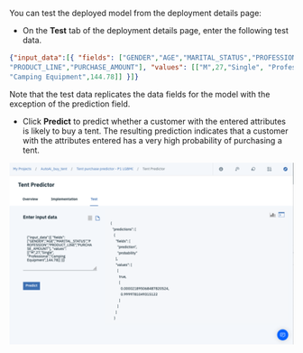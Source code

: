 You can test the deployed model from the deployment details page:

* On the **Test** tab of the deployment details page, enter the following test data.

```Json
{"input_data":[{ "fields": ["GENDER","AGE","MARITAL_STATUS","PROFESSION",
"PRODUCT_LINE","PURCHASE_AMOUNT"], "values": [["M",27,"Single", "Professional",
"Camping Equipment",144.78]] }]}
```

Note that the test data replicates the data fields for the model with the exception of the prediction field.

* Click **Predict** to predict whether a customer with the entered attributes is likely to buy a tent. The resulting prediction indicates that a customer with the attributes entered has a very high probability of purchasing a tent.

![Tent model prediction](https://github.com/IraAngeles-IBM/WatsonAutoAi/blob/master/Predictor_test.png)